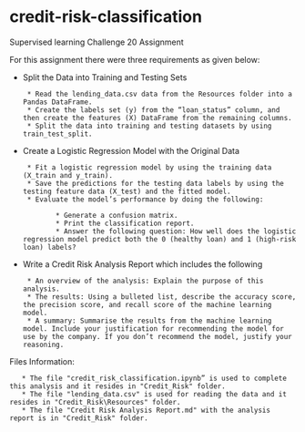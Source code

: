 # credit-risk-classification
Supervised learning Challenge 20 Assignment

For this assignment there were three requirements as given below:

* Split the Data into Training and Testing Sets
  
       * Read the lending_data.csv data from the Resources folder into a Pandas DataFrame.
       * Create the labels set (y) from the “loan_status” column, and then create the features (X) DataFrame from the remaining columns.
       * Split the data into training and testing datasets by using train_test_split.

* Create a Logistic Regression Model with the Original Data
  
       * Fit a logistic regression model by using the training data (X_train and y_train).
       * Save the predictions for the testing data labels by using the testing feature data (X_test) and the fitted model.
       * Evaluate the model’s performance by doing the following:
  
              * Generate a confusion matrix.
              * Print the classification report.
              * Answer the following question: How well does the logistic regression model predict both the 0 (healthy loan) and 1 (high-risk loan) labels?

* Write a Credit Risk Analysis Report which includes the following
  
       * An overview of the analysis: Explain the purpose of this analysis.
       * The results: Using a bulleted list, describe the accuracy score, the precision score, and recall score of the machine learning model.
       * A summary: Summarise the results from the machine learning model. Include your justification for recommending the model for use by the company. If you don’t recommend the model, justify your reasoning.

Files Information:

       * The file "credit_risk_classification.ipynb” is used to complete this analysis and it resides in "Credit_Risk" folder.       
       * The file "lending_data.csv" is used for reading the data and it resides in "Credit_Risk\Resources" folder.
       * The file "Credit Risk Analysis Report.md" with the analysis report is in "Credit_Risk" folder.
